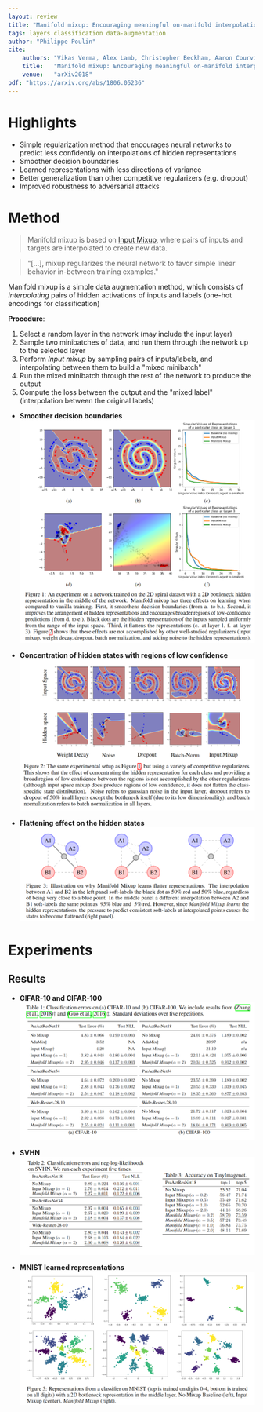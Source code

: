 ```yaml
---
layout: review
title: "Manifold mixup: Encouraging meaningful on-manifold interpolation as a regularizer"
tags: layers classification data-augmentation
author: "Philippe Poulin"
cite:
    authors: "Vikas Verma, Alex Lamb, Christopher Beckham, Aaron Courville, Ioannis Mitliagkis, and Yoshua Bengio"
    title:   "Manifold mixup: Encouraging meaningful on-manifold interpolation as a regularizer"
    venue:   "arXiv2018"
pdf: "https://arxiv.org/abs/1806.05236"
---
```



# Highlights

- Simple regularization method that encourages neural networks to predict less confidently on interpolations of hidden representations
- Smoother decision boundaries
- Learned representations with less directions of variance
- Better generalization than other competitive regularizers (e.g. dropout)
- Improved robustness to adversarial attacks

# Method

> Manifold mixup is based on [Input Mixup](https://arxiv.org/pdf/1710.09412.pdf), where pairs of inputs and targets are interpolated to create new data.

> "[...], mixup regularizes the neural network to favor simple linear behavior in-between training examples."

Manifold mixup is a simple data augmentation method, which consists of *interpolating* pairs of hidden activations of inputs and labels (one-hot encodings for classification)

**Procedure**:

1. Select a random layer in the network (may include the input layer)
2. Sample two minibatches of data, and run them through the network up to the selected layer
3. Perform *Input mixup* by sampling pairs of inputs/labels, and interpolating between them to build a "mixed minibatch"
4. Run the mixed minibatch through the rest of the network to produce the output
5. Compute the loss between the output and the "mixed label" (interpolation between the original labels)

- **Smoother decision boundaries**
![](/article/images/manifold-mixup/figure1.png)

- **Concentration of hidden states with regions of low confidence**
![](/article/images/manifold-mixup/figure2.png)

- **Flattening effect on the hidden states**
![](/article/images/manifold-mixup/figure3.png)



# Experiments


## Results

- **CIFAR-10 and CIFAR-100**
![](/article/images/manifold-mixup/table1.png)

- **SVHN**
![](/article/images/manifold-mixup/table2.png)

- **MNIST learned representations**
![](/article/images/manifold-mixup/figure5.png)


